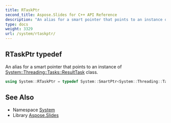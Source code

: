 ```yaml
---
title: RTaskPtr
second_title: Aspose.Slides for C++ API Reference
description: "An alias for a smart pointer that points to an instance of System::Threading::Tasks::ResultTask class."
type: docs
weight: 3329
url: /system/rtaskptr/
---
```

## RTaskPtr typedef


An alias for a smart pointer that points to an instance of [System::Threading::Tasks::ResultTask](../../system.threading.tasks/resulttask/) class.

```cpp
using System::RTaskPtr = typedef System::SmartPtr<System::Threading::Tasks::ResultTask<T> >
```

## See Also

* Namespace [System](../)
* Library [Aspose.Slides](../../)